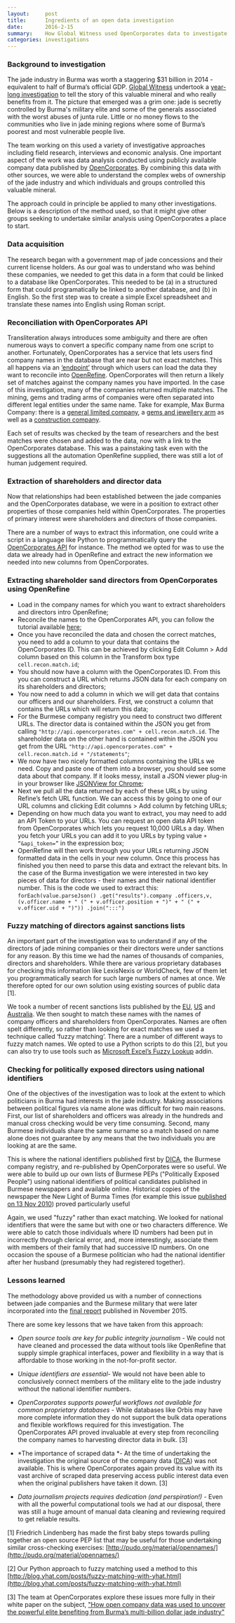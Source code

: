 ```yaml
---
layout:     post
title:      Ingredients of an open data investigation
date:       2016-2-15
summary:	How Global Witness used OpenCorporates data to investigate corruption in the Burmese jade industry
categories: investigations
---
```


### Background to investigation

The jade industry in Burma was worth a staggering $31 billion in 2014 - equivalent to half of Burma’s official GDP. [Global Witness](https://globalwitness.org) undertook a [year-long investigation](https://www.globalwitness.org/en-gb/campaigns/oil-gas-and-mining/myanmarjade/) to tell the story of this valuable mineral and who really benefits from it. The picture that emerged was a grim one: jade is secretly controlled by Burma's military elite and some of the generals associated with the worst abuses of junta rule. Little or no money flows to the communities who live in jade mining regions where some of Burma’s poorest and most vulnerable people live.

The team working on this used a variety of investigative approaches including field research, interviews and economic analysis.  One important aspect of the work was data analysis conducted using publicly available company data published by [OpenCorporates](https://opencorporates.com/). By combining this data with other sources, we were able to understand the complex webs of ownership of the jade industry and which individuals and groups controlled this valuable mineral.

The approach could in principle be applied to many other investigations. Below is a description of the method used, so that it might give other groups seeking to undertake similar analysis using OpenCorporates a place to start.

### Data acquisition

The research began with a government map of jade concessions and their current license holders. As our goal was to understand who was behind these companies, we needed to get this data in a form that could be linked to a database like OpenCorporates. This needed to be (a) in a structured form that could programatically be linked to another database, and (b) in English. So the first step was to create a simple Excel spreadsheet and translate these names into English using Roman script. 

### Reconciliation with OpenCorporates API

Transliteration always introduces some ambiguity and there are often numerous ways to convert a specific company name from one script to another. Fortunately, OpenCorporates has a service that lets users find company names in the database that are near but not exact matches. This all happens via an [‘endpoint’](https://api.opencorporates.com/documentation/Open-Refine-Reconciliation-API) through which users can load the data they want to reconcile into [OpenRefine](http://openrefine.org/). OpenCorporates will then return a likely set of matches against the company names you have imported. In the case of this investigation, many of the companies returned multiple matches. The mining, gems and trading arms of companies were often separated into different legal entities under the same name. Take for example, Max Burma Company: there is a [general limited company](https://opencorporates.com/companies/mm/733-1993-1994), a [gems and jewellery arm](https://opencorporates.com/companies/mm/903-2007-2008) as well as a [construction company](https://opencorporates.com/companies/mm/958-2005-2006). 

Each set of results was checked by the team of researchers and the best matches were chosen and added to the data, now with a link to the OpenCorporates database. This was a painstaking task even with the suggestions all the automation OpenRefine supplied, there was still a lot of human judgement required.

### Extraction of shareholders and director data

Now that relationships had been established between the jade companies and the OpenCorporates database, we were in a position to extract other properties of those companies held within OpenCorporates. The properties of primary interest were shareholders and directors of those companies.

There are a number of ways to extract this information, one could write a script in a language like Python to programmatically query the [OpenCorporates API](https://api.opencorporates.com/) for instance. The method we opted for was to use the data we already had in OpenRefine and extract the new information we needed into new columns from OpenCorporates.

### Extracting shareholder sand directors from OpenCorporates using OpenRefine

* Load in the company names for which you want to extract shareholders and directors intro OpenRefine;
* Reconcile the names to the OpenCorporates API, you can follow the tutorial available [here](https://api.opencorporates.com/documentation/Google-Refine-Reconciliation-API);
* Once you have reconciled the data and chosen the correct matches, you need to add a column to your data that contains the OpenCorporates ID. This can be achieved by clicking Edit Column > Add column based on this column in the Transform box type `cell.recon.match.id`;
* You should now have a column with the OpenCorporates ID. From this you can construct a URL which returns JSON data for each company on its shareholders and directors;
* You now need to add a column in which we will get data that contains our officers and our shareholders. First, we construct a column that contains the URLs which will return this data;
* For the Burmese company registry you need to construct two different URLs. The director data is contained within the JSON you get from calling `"http://api.opencorporates.com" + cell.recon.match.id`. The shareholder data on the other hand is contained within the JSON you get from the URL `"http://api.opencorporates.com" + cell.recon.match.id + "/statements"`;
* We now have two nicely formatted columns containing the URLs we need. Copy and paste one of them into a browser, you should see some data about that company. If it looks messy, install a JSON viewer plug-in in your browser like [JSONView for Chrome](https://chrome.google.com/webstore/detail/jsonview/chklaanhfefbnpoihckbnefhakgolnmc?hl=en);
* Next we pull all the data returned by each of these URLs by using Refine’s fetch URL function. We can access this by going to one of our URL columns and clicking Edit columns > Add column by fetching URLs;
* Depending on how much data you want to extract, you may need to add an API Token to your URLs. You can request an open data API token from OpenCorporates which lets you request 10,000 URLs a day. When you fetch your URLs you can add it to you URLs by typing value `+ “&api_token=”` in the expression box;
* OpenRefine will then work through you your URLs returning JSON formatted data in the cells in your new column. Once this process has finished you then need to parse this data and extract the relevant bits. In the case of the Burma investigation we were interested in two key pieces of data for directors - their names and their national identifier number. This is the code we used to extract this: 
	`forEach(value.parseJson()
	.get("results").company
	.officers,v,(v.officer.name + " (" + v.officer.position + ")" + " (" + v.officer.uid + ")"))
	.join(":::")`

### Fuzzy matching of directors against sanctions lists

An important part of the investigation was to understand if any of the directors of jade mining companies or their directors were under sanctions for any reason. By this time we had the names of thousands of companies, directors and shareholders. While there are various proprietary databases for checking this information like LexisNexis or WorldCheck, few of them let you programmatically search for such large numbers of names at once. We therefore opted for our own solution using existing sources of public data [1].

We took a number of recent sanctions lists published by the [EU](http://eeas.europa.eu/cfsp/sanctions/consol-list/index_en.htm), [US](https://www.treasury.gov/resource-center/sanctions/Programs/Pages/Programs.aspx) and [Australia](http://dfat.gov.au/international-relations/security/sanctions/pages/consolidated-list.aspx). We then sought to match these names with the names of company officers and shareholders from OpenCorporates. Names are often spelt differently, so rather than looking for exact matches we used a technique called ‘fuzzy matching’.  There are a number of different ways to fuzzy match names. We opted to use a Python scripts to do this [2], but you can also try to use tools such as [Microsoft Excel’s Fuzzy Lookup](http://www.microsoft.com/en-gb/download/details.aspx?id=15011) addin.

### Checking for politically exposed directors using national identifiers

One of the objectives of the investigation was to look at the extent to which politicians in Burma had interests in the jade industry. Making associations between political figures via name alone was difficult for two main reasons. First, our list of shareholders and officers was already in the hundreds and manual cross checking would be very time consuming. Second, many Burmese individuals share the same surname so a match based on name alone does not guarantee by any means that the two individuals you are looking at are the same.

This is where the national identifiers published first by [DICA](http://dica.gov.mm.x-aas.net/), the Burmese company registry, and re-published by OpenCorporates were so useful. We were able to build up our own lists of Burmese PEPs ("Politically Exposed People") using national identifiers of political candidates published in Burmese newspapers and available online. Historical copies of the newspaper the New Light of Burma Times (for example this issue [published on 13 Nov 2010](https://www.globalwitness.org/en-gb/campaigns/oil-gas-and-mining/myanmarjade/)) proved particularly useful

Again, we used "fuzzy" rather than exact matching. We looked for national identifiers that were the same but with one or two characters difference. We were able to catch those individuals where ID numbers had been put in incorrectly through clerical error, and, more interestingly, associate them with members of their family that had successive ID numbers. On one occasion the spouse of a Burmese politician who had the national identifier after her husband (presumably they had registered together).

### Lessons learned

The methodology above provided us with a number of connections between jade companies and the Burmese military that were later incorporated into the [final report](https://www.globalwitness.org/en-gb/campaigns/oil-gas-and-mining/myanmarjade/) published in November 2015.

There are some key lessons that we have taken from this approach:

* *Open source tools are key for public integrity journalism* - We could not have cleaned and processed the data without tools like OpenRefine that supply simple graphical interfaces, power and flexibility in a way that is affordable to those working in the not-for-profit sector.

* *Unique identifiers are essential*- We would not have been able to conclusively connect members of the military elite to the jade industry without the national identifier numbers.

* *OpenCorporates supports powerful workflows not available for common proprietary databases* - While databases like Orbis may have more complete information they do not support the bulk data operations and flexible workflows required for this investigation. The OpenCorporates API proved invaluable at every step from reconciling the company names to harvesting director data in bulk. [3]

* *The importance of scraped data *- At the time of undertaking the investigation the original source of the company data ([DICA](http://dica.gov.mm.x-aas.net/)) was not available. This is where OpenCorporates again proved its value with its vast archive of scraped data preserving access public interest data even when the original publishers have taken it down. [3]

* *Data journalism projects requires dedication (and perspiration!)* - Even with all the powerful computational tools we had at our disposal, there was still a huge amount of manual data cleaning and reviewing required to get reliable results.

[1] Friedrich Lindenberg has made the first baby steps towards pulling together an open source PEP list that may be useful for those undertaking similar cross-checking exercises: [http://pudo.org/material/opennames/](http://pudo.org/material/opennames/)

[2] Our Python approach to fuzzy matching used a method to this [http://blog.yhat.com/posts/fuzzy-matching-with-yhat.html](http://blog.yhat.com/posts/fuzzy-matching-with-yhat.html)

[3] The team at OpenCorporates explore these issues more fully in their white paper on the subject, ["How open company data was used to uncover the powerful elite benefiting from Burma’s multi-billion dollar jade industry"](https://medium.com/@opencorporates/how-open-company-data-was-used-to-uncover-the-powerful-elite-benefiting-from-myanmar-s-multi-1ef35f88d6bd#.ygcs3g3i9)

